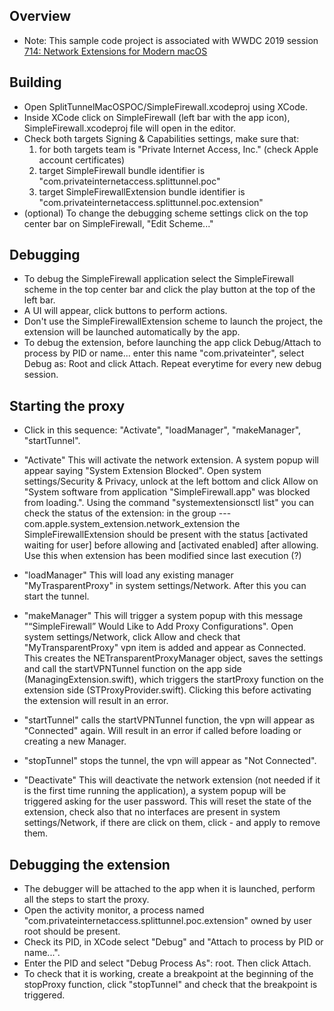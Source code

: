 ## Overview

- Note: This sample code project is associated with WWDC 2019 session [714: Network Extensions for Modern macOS](https://developer.apple.com/videos/play/wwdc19/714/)

## Building

- Open SplitTunnelMacOSPOC/SimpleFirewall.xcodeproj using XCode.
- Inside XCode click on SimpleFirewall (left bar with the app icon), SimpleFirewall.xcodeproj file will open in the editor.
- Check both targets Signing & Capabilities settings, make sure that:
	1. for both targets team is "Private Internet Access, Inc." (check Apple account certificates)
	2. target SimpleFirewall bundle identifier is "com.privateinternetaccess.splittunnel.poc"
	3. target SimpleFirewallExtension bundle identifier is "com.privateinternetaccess.splittunnel.poc.extension"
- (optional) To change the debugging scheme settings click on the top center bar on SimpleFirewall, "Edit Scheme..."

## Debugging

- To debug the SimpleFirewall application select the SimpleFirewall scheme in the top center bar and click the play button at the top of the left bar.
- A UI will appear, click buttons to perform actions.
- Don't use the SimpleFirewallExtension scheme to launch the project, the extension will be launched automatically by the app.
- To debug the extension, before launching the app click Debug/Attach to process by PID or name... enter this name "com.privateinter", select Debug as: Root and click Attach. Repeat everytime for every new debug session. 

## Starting the proxy

- Click in this sequence: "Activate", "loadManager", "makeManager", "startTunnel".

- "Activate"
  This will activate the network extension. A system popup will appear saying "System Extension Blocked". Open system settings/Security & Privacy, unlock at the left bottom and click Allow on "System software from application "SimpleFirewall.app" was blocked from loading.".
  Using the command "systemextensionsctl list" you can check the status of the extension: in the group --- com.apple.system_extension.network_extension the SimpleFirewallExtension should be present with the status [activated waiting for user] before allowing and [activated enabled] after allowing.
  Use this when extension has been modified since last execution (?)

- "loadManager"
  This will load any existing manager "MyTrasparentProxy" in system settings/Network.
  After this you can start the tunnel.

- "makeManager"
  This will trigger a system popup with this message "“SimpleFirewall” Would Like to Add Proxy Configurations".
  Open system settings/Network, click Allow and check that "MyTransparentProxy" vpn item is added and appear as Connected.
  This creates the NETransparentProxyManager object, saves the settings and call the startVPNTunnel function on the app side (ManagingExtension.swift), which triggers the startProxy function on the extension side (STProxyProvider.swift).
  Clicking this before activating the extension will result in an error.

- "startTunnel"
  calls the startVPNTunnel function, the vpn will appear as "Connected" again. 
  Will result in an error if called before loading or creating a new Manager.

- "stopTunnel"
  stops the tunnel, the vpn will appear as "Not Connected".

- "Deactivate"
  This will deactivate the network extension (not needed if it is the first time running the application), a system popup will be triggered asking for the user password. 
  This will reset the state of the extension, check also that no interfaces are present in system settings/Network, if there are click on them, click - and apply to remove them.

## Debugging the extension

- The debugger will be attached to the app when it is launched, perform all the steps to start the proxy.
- Open the activity monitor, a process named "com.privateinternetaccess.splittunnel.poc.extension" owned by user root should be present.
- Check its PID, in XCode select "Debug" and "Attach to process by PID or name...".
- Enter the PID and select "Debug Process As": root. Then click Attach.
- To check that it is working, create a breakpoint at the beginning of the stopProxy function, click "stopTunnel" and check that the breakpoint is triggered.
